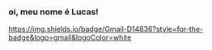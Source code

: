 ### oi, meu nome é Lucas!
https://img.shields.io/badge/Gmail-D14836?style=for-the-badge&logo=gmail&logoColor=white

